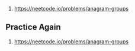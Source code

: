 1. https://neetcode.io/problems/anagram-groups

## Practice Again
1. https://neetcode.io/problems/anagram-groups